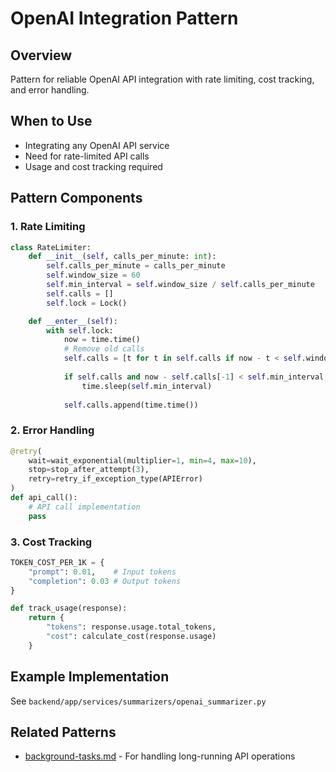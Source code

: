 # OpenAI Integration Pattern

## Overview
Pattern for reliable OpenAI API integration with rate limiting, cost tracking, and error handling.

## When to Use
- Integrating any OpenAI API service
- Need for rate-limited API calls
- Usage and cost tracking required

## Pattern Components

### 1. Rate Limiting
```python
class RateLimiter:
    def __init__(self, calls_per_minute: int):
        self.calls_per_minute = calls_per_minute
        self.window_size = 60
        self.min_interval = self.window_size / self.calls_per_minute
        self.calls = []
        self.lock = Lock()

    def __enter__(self):
        with self.lock:
            now = time.time()
            # Remove old calls
            self.calls = [t for t in self.calls if now - t < self.window_size]
            
            if self.calls and now - self.calls[-1] < self.min_interval:
                time.sleep(self.min_interval)
            
            self.calls.append(time.time())
```

### 2. Error Handling
```python
@retry(
    wait=wait_exponential(multiplier=1, min=4, max=10),
    stop=stop_after_attempt(3),
    retry=retry_if_exception_type(APIError)
)
def api_call():
    # API call implementation
    pass
```

### 3. Cost Tracking
```python
TOKEN_COST_PER_1K = {
    "prompt": 0.01,    # Input tokens
    "completion": 0.03 # Output tokens
}

def track_usage(response):
    return {
        "tokens": response.usage.total_tokens,
        "cost": calculate_cost(response.usage)
    }
```

## Example Implementation
See `backend/app/services/summarizers/openai_summarizer.py`

## Related Patterns
- [background-tasks.md](./background-tasks.md) - For handling long-running API operations
